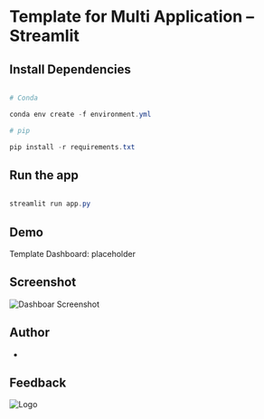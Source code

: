 
# Template for Multi Application – Streamlit



## Install Dependencies
```Powershell

# Conda

conda env create -f environment.yml

# pip

pip install -r requirements.txt

```

## Run the app
```Powershell

streamlit run app.py

```

## Demo
Template Dashboard: placeholder

## Screenshot

![Dashboar Screenshot]()


## Author

- 




## Feedback




![Logo]()
